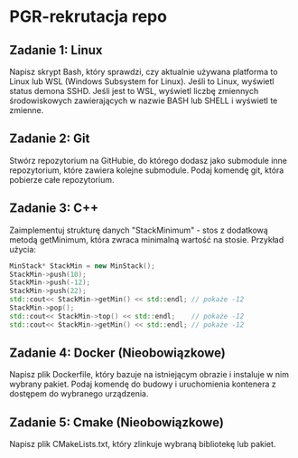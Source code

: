 # PGR-rekrutacja repo
## Zadanie 1: Linux
Napisz skrypt Bash, który sprawdzi, czy aktualnie używana platforma to Linux lub WSL (Windows Subsystem for Linux). Jeśli to Linux, wyświetl status demona SSHD. Jeśli jest to WSL, wyświetl liczbę zmiennych środowiskowych zawierających w nazwie BASH lub SHELL i wyświetl te zmienne.

## Zadanie 2: Git
Stwórz repozytorium na GitHubie, do którego dodasz jako submodule inne repozytorium, które zawiera kolejne submodule. Podaj komendę git, która pobierze całe repozytorium.

## Zadanie 3: C++
Zaimplementuj strukturę danych "StackMinimum" - stos z dodatkową metodą getMinimum, która zwraca minimalną wartość na stosie.
Przykład użycia:
```C++
MinStack* StackMin = new MinStack();
StackMin->push(10);
StackMin->push(-12);
StackMin->push(22);  
std::cout<< StackMin->getMin() << std::endl; // pokaże -12
StackMin->pop();
std::cout<< StackMin->top() << std::endl;    // pokaże -12
std::cout<< StackMin->getMin() << std::endl; // pokaże -12
```
## Zadanie 4: Docker (Nieobowiązkowe)
Napisz plik Dockerfile, który bazuje na istniejącym obrazie i instaluje w nim wybrany pakiet. Podaj komendę do budowy i uruchomienia kontenera z dostępem do wybranego urządzenia.

## Zadanie 5: Cmake (Nieobowiązkowe)
Napisz plik CMakeLists.txt, który zlinkuje wybraną bibliotekę lub pakiet.
